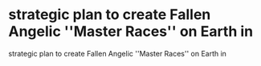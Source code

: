 # strategic plan to create Fallen Angelic ''Master Races'' on Earth in

strategic plan to create Fallen Angelic ''Master Races'' on Earth in